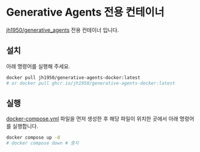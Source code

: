 # Generative Agents 전용 컨테이너

[jh1950/generative_agents](https://github.com/jh1950/generative_agents) 전용 컨테이너 입니다.

## 설치

아래 명령어를 실행해 주세요.

```bash
docker pull jh1950/generative-agents-docker:latest
# or docker pull ghcr.io/jh1950/generative-agents-docker:latest
```

## 실행

[docker-compose.yml](https://github.com/jh1950/generative-agents-docker/blob/main/docker-compose.yml)
파일을 먼저 생성한 후 해당 파일이 위치한 곳에서 아래 명령어를 실행합니다.

```bash
docker compose up -d
# docker compose down # 중지
```
